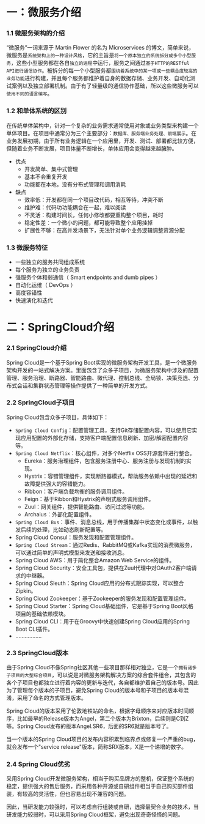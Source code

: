# 一：微服务介绍

### 1.1 微服务架构的介绍

“微服务”一词来源于 Martin Flower 的名为 Microservices 的博文，简单来说，微服务是`系统架构上的一种设计风格`，它的主旨是`将一个原本独立的系统拆分成多个小型服务`，这些小型服务都在各自`独立的进程`中运行，服务之间通过`基于HTTP的RESTful API进行通信协作`。被拆分的每一个小型服务都`围绕着系统中的某一项或一些耦合度较高的业务功能`进行构建，并且每个服务都维护着自身的数据存储、业务开发、自动化测试案例以及独立部署机制。由于有了轻量级的通信协作基础，所以这些微服务可以`使用不同的语言编写`。

### 1.2 和单体系统的区别

在传统单体架构中，针对一个复杂的业务需求通常使用对象或业务类型来构建一个单体项目。在项目中通常分为三个主要部分：`数据库、服务端业务处理、前端展示`。在业务发展初期，由于所有业务逻辑在一个应用里，开发、测试、部署都比较方便，但随着业务不断发展，项目体量不断增长，单体应用会变得越来越臃肿。

- 优点
  - 开发简单、集中式管理
  - 基本不会重复开发
  - 功能都在本地，没有分布式管理和调用消耗
- 缺点
  - 效率低：开发都在同一个项目改代码，相互等待，冲突不断
  - 维护难：代码功功能耦合在一起，难以阅读
  - 不灵活：构建时间长，任何小修改都要重构整个项目，耗时
  - 稳定性差：一个微小的问题，都可能导致整个应用挂掉
  - 扩展性不够：在高并发场景下，无法针对单个业务逻辑调整资源分配

### 1.3 微服务特征

- 一些独立的服务共同组成系统
- 每个服务为独立的业务负责
- 强服务个体和弱通信（ Smart endpoints and dumb pipes ）
- 自动化运维（ DevOps ）
- 高度容错性
- 快速演化和迭代

# 二：SpringCloud介绍

### 2.1 SpringCloud介绍

Spring Cloud是一个基于Spring Boot实现的微服务架构开发工具，是一个微服务架构开发的一站式解决方案。里面包含了众多子项目，为微服务架构中涉及的配置管理、服务治理、断路器、智能路由、微代理、控制总线、全局锁、决策竞选、分布式会话和集群状态管理等操作提供了一种简单的开发方式。

### 2.2 SpringCloud子项目

Spring Cloud包含众多子项目，具体如下：

- `Spring Cloud Config`：配置管理工具，支持Git存储配置内容，可以使用它实现应用配置的外部化存储，支持客户端配置信息刷新、加密/解密配置内容等。
- `Spring Cloud Netflix`：核心组件，对多个Netflix OSS开源套件进行整合。
  - Eureka：服务治理组件，包含服务注册中心、服务注册与发现机制的实现。
  - Hystrix：容错管理组件，实现断路器模式，帮助服务依赖中出现的延迟和故障提供强大的容错能力。
  - Ribbon：客户端负载均衡的服务调用组件。
  - Feign：基于Ribbon和Hystrix的声明式服务调用组件。
  - Zuul：网关组件，提供智能路由、访问过滤等功能。
  - Archaius：外部化配置组件。
- `Spring Cloud Bus`：事件、消息总线，用于传播集群中状态变化或事件，以触发后续的处理，比如动态刷新配置等。
- Spring Cloud Consul：服务发现和配置管理组件。
- `Spring Cloud Stream`：通过Redis、RabbitMQ或Kafka实现的消费微服务，可以通过简单的声明式模型来发送和接收消息。
- Spring Cloud AWS：用于简化整合Amazon Web Service的组件。
- Spring Cloud Security：安全工具包，提供在Zuul代理中对OAuth2客户端请求的中继器。
- Spring Cloud Sleuth：Spring Cloud应用的分布式跟踪实现，可以整合Zipkin。
- Spring Cloud Zookeeper：基于Zookeeper的服务发现和配置管理组件。
- Spring Cloud Starter：Spring Cloud基础组件，它是基于Spring Boot风格项目的基础依赖模块。
- Spring Cloud CLI：用于在Groovy中快速创建Spring Cloud应用的Spring Boot CLI插件。
- .................

### 2.3 SpringCloud版本

由于Spring Cloud不像Spring社区其他一些项目那样相对独立，它是一个`拥有诸多子项目的大型综合项目`，可以说是对微服务架构解决方案的综合套件组合，其包含的各个子项目也都独立进行着内容的更新与迭代，各自都维护着自己的版本号。因此为了管理每个版本的子项目，避免Spring Cloud的版本号和子项目的版本号混淆，采用了命名的方式管理版本。

Spring Cloud的版本采用了伦敦地铁站的命名，根据字母顺序来对应版本时间顺序，比如最早的Release版本为Angel，第二个版本为Brixton，后续则是C到Z等。Spring Cloud发布的版本Angel.SR6，后面的SR6就是版本号了。

当一个版本的Spring Cloud项目的发布内容积累到临界点或修复一个严重的bug，就会发布一个"service release"版本，简称SRX版本，X是一个递增的数字。

### 2.4 Spring Cloud优劣

采用Spring Cloud开发微服务架构，相当于购买品牌方的整机，保证整个系统的稳定，提供强大的售后服务，而采用各种开源或自研组件相当于自己购买部件组装，有较高的灵活性，但也容易出现不兼容的问题。

因此，当研发能力较强时，可以考虑自行组装或自研，选择最契合业务的技术，当研发能力较弱时，可以采用Spring Cloud框架，避免出现奇奇怪怪的问题。